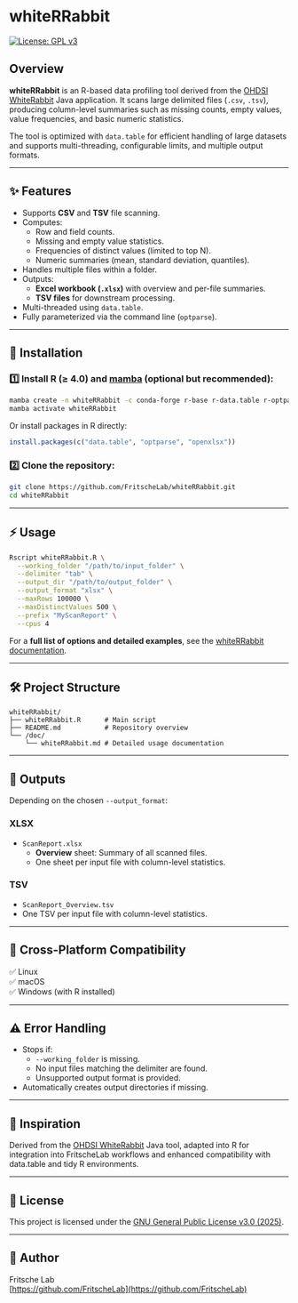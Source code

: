 # whiteRRabbit

[![License: GPL v3](https://img.shields.io/badge/License-GPLv3-blue.svg)](https://www.gnu.org/licenses/gpl-3.0.html)

## Overview

**whiteRRabbit** is an R-based data profiling tool derived from the [OHDSI WhiteRabbit](https://github.com/OHDSI/WhiteRabbit) Java application. It scans large delimited files (`.csv`, `.tsv`), producing column-level summaries such as missing counts, empty values, value frequencies, and basic numeric statistics.

The tool is optimized with `data.table` for efficient handling of large datasets and supports multi-threading, configurable limits, and multiple output formats.

---

## ✨ Features

- Supports **CSV** and **TSV** file scanning.
- Computes:
  - Row and field counts.
  - Missing and empty value statistics.
  - Frequencies of distinct values (limited to top N).
  - Numeric summaries (mean, standard deviation, quantiles).
- Handles multiple files within a folder.
- Outputs:
  - **Excel workbook (`.xlsx`)** with overview and per-file summaries.
  - **TSV files** for downstream processing.
- Multi-threaded using `data.table`.
- Fully parameterized via the command line (`optparse`).

---

## 🚀 Installation

### 1️⃣ Install R (≥ 4.0) and [mamba](https://mamba.readthedocs.io/en/latest/) (optional but recommended):

```bash
mamba create -n whiteRRabbit -c conda-forge r-base r-data.table r-optparse r-openxlsx
mamba activate whiteRRabbit
```

Or install packages in R directly:

```r
install.packages(c("data.table", "optparse", "openxlsx"))
```

### 2️⃣ Clone the repository:

```bash
git clone https://github.com/FritscheLab/whiteRRabbit.git
cd whiteRRabbit
```

---

## ⚡ Usage

```bash
Rscript whiteRRabbit.R \
  --working_folder "/path/to/input_folder" \
  --delimiter "tab" \
  --output_dir "/path/to/output_folder" \
  --output_format "xlsx" \
  --maxRows 100000 \
  --maxDistinctValues 500 \
  --prefix "MyScanReport" \
  --cpus 4
```

For a **full list of options and detailed examples**, see the [whiteRRabbit documentation](/doc/whiteRRabbit.md).

---

## 🛠 Project Structure

```
whiteRRabbit/
├── whiteRRabbit.R      # Main script
├── README.md           # Repository overview
└── /doc/
    └── whiteRRabbit.md # Detailed usage documentation
```

---

## 📂 Outputs

Depending on the chosen `--output_format`:

### XLSX
- `ScanReport.xlsx`
  - **Overview** sheet: Summary of all scanned files.
  - One sheet per input file with column-level statistics.

### TSV
- `ScanReport_Overview.tsv`
- One TSV per input file with column-level statistics.

---

## 🧩 Cross-Platform Compatibility
✅ Linux  
✅ macOS  
✅ Windows (with R installed)

---

## ⚠️ Error Handling

- Stops if:
  - `--working_folder` is missing.
  - No input files matching the delimiter are found.
  - Unsupported output format is provided.
- Automatically creates output directories if missing.

---

## 📖 Inspiration

Derived from the [OHDSI WhiteRabbit](https://github.com/OHDSI/WhiteRabbit) Java tool, adapted into R for integration into FritscheLab workflows and enhanced compatibility with data.table and tidy R environments.

---

## 📄 License

This project is licensed under the [GNU General Public License v3.0 (2025)](https://www.gnu.org/licenses/gpl-3.0.html).

---

## 👤 Author

Fritsche Lab  
[https://github.com/FritscheLab](https://github.com/FritscheLab)
